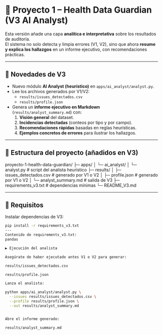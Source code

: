 # 🧠 Proyecto 1 – Health Data Guardian (V3 AI Analyst)

Esta versión añade una capa **analítica e interpretativa** sobre los resultados de auditoría.  
El sistema no solo detecta y limpia errores (V1, V2), sino que ahora **resume y explica los hallazgos** en un informe ejecutivo, con recomendaciones prácticas.

---

## 🚀 Novedades de V3
- Nuevo módulo **AI Analyst (heurístico)** en `apps/ai_analyst/analyst.py`.
- Lee los archivos generados por V1/V2:
  - `results/issues_detectados.csv`
  - `results/profile.json`
- Genera un **informe ejecutivo en Markdown** (`results/analyst_summary.md`) con:
  1. **Visión general** del dataset.
  2. **Incidencias detectadas** (conteos por tipo y por campo).
  3. **Recomendaciones rápidas** basadas en reglas heurísticas.
  4. **Ejemplos concretos de errores** para ilustrar los hallazgos.

---

## 📂 Estructura del proyecto (añadidos en V3)

proyecto-1-health-data-guardian/
├─ apps/
│ └─ ai_analyst/
│ └─ analyst.py # script del analista heurístico
├─ results/
│ ├─ issues_detectados.csv # generado por V1 o V2
│ ├─ profile.json # generado por V1 o V2
│ └─ analyst_summary.md # salida de V3
├─ requirements_v3.txt # dependencias mínimas
└─ README_V3.md


---

## 🔧 Requisitos

Instalar dependencias de V3:

```bash
pip install -r requirements_v3.txt
---
Contenido de requirements_v3.txt:
pandas

▶️ Ejecución del analista

Asegúrate de haber ejecutado antes V1 o V2 para generar:

results/issues_detectados.csv

results/profile.json

Lanza el analista:

python apps/ai_analyst/analyst.py \
  --issues results/issues_detectados.csv \
  --profile results/profile.json \
  --out results/analyst_summary.md


Abre el informe generado:

results/analyst_summary.md
